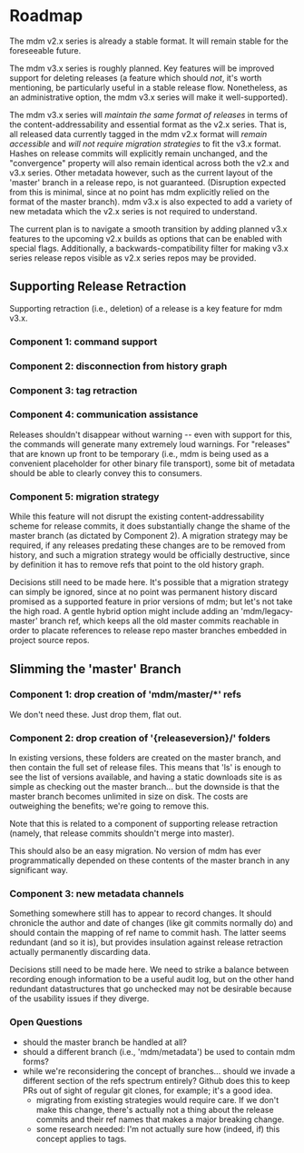 Roadmap
=======

The mdm v2.x series is already a stable format.  It will remain stable for the foreseeable future.

The mdm v3.x series is roughly planned.  Key features will be improved support for deleting releases (a feature which should *not*, it's worth mentioning, be particularly useful in a stable release flow.  Nonetheless, as an administrative option, the mdm v3.x series will make it well-supported).

The mdm v3.x series will *maintain the same format of releases* in terms of the content-addressability and essential format as the v2.x series.  That is, all released data currently tagged in the mdm v2.x format will *remain accessible* and *will not require migration strategies* to fit the v3.x format.  Hashes on release commits will explicitly remain unchanged, and the "convergence" property will also remain identical across both the v2.x and v3.x series.  Other metadata however, such as the current layout of the 'master' branch in a release repo, is not guaranteed.  (Disruption expected from this is minimal, since at no point has mdm explicitly relied on the format of the master branch).  mdm v3.x is also expected to add a variety of new metadata which the v2.x series is not required to understand.

The current plan is to navigate a smooth transition by adding planned v3.x features to the upcoming v2.x builds as options that can be enabled with special flags.  Additionally, a backwards-compatibility filter for making v3.x series release repos visible as v2.x series repos may be provided.



Supporting Release Retraction
-----------------------------

Supporting retraction (i.e., deletion) of a release is a key feature for mdm v3.x.

### Component 1: command support

### Component 2: disconnection from history graph

### Component 3: tag retraction

### Component 4: communication assistance

Releases shouldn't disappear without warning -- even with support for this, the commands will generate many extremely loud warnings.  For "releases" that are known up front to be temporary (i.e., mdm is being used as a convenient placeholder for other binary file transport), some bit of metadata should be able to clearly convey this to consumers.

### Component 5: migration strategy

While this feature will not disrupt the existing content-addressability scheme for release commits, it does substantially change the shame of the master branch (as dictated by Component 2).  A migration strategy may be required, if any releases predating these changes are to be removed from history, and such a migration strategy would be officially destructive, since by definition it has to remove refs that point to the old history graph.

Decisions still need to be made here.  It's possible that a migration strategy can simply be ignored, since at no point was permanent history discard promised as a supported feature in prior versions of mdm; but let's not take the high road.  A gentle hybrid option might include adding an 'mdm/legacy-master' branch ref, which keeps all the old master commits reachable in order to placate references to release repo master branches embedded in project source repos.



Slimming the 'master' Branch
----------------------------

### Component 1: drop creation of 'mdm/master/*' refs

We don't need these.  Just drop them, flat out.

### Component 2: drop creation of '{releaseversion}/' folders

In existing versions, these folders are created on the master branch, and then contain the full set of release files.  This means that 'ls' is enough to see the list of versions available, and having a static downloads site is as simple as checking out the master branch... but the downside is that the master branch becomes unlimited in size on disk.  The costs are outweighing the benefits; we're going to remove this.

Note that this is related to a component of supporting release retraction (namely, that release commits shouldn't merge into master).

This should also be an easy migration.  No version of mdm has ever programmatically depended on these contents of the master branch in any significant way.

### Component 3: new metadata channels

Something somewhere still has to appear to record changes.  It should chronicle the author and date of changes (like git commits normally do) and should contain the mapping of ref name to commit hash.  The latter seems redundant (and so it is), but provides insulation against release retraction actually permanently discarding data.

Decisions still need to be made here.  We need to strike a balance between recording enough information to be a useful audit log, but on the other hand redundant datastructures that go unchecked may not be desirable because of the usability issues if they diverge.

### Open Questions

- should the master branch be handled at all?
- should a different branch (i.e., 'mdm/metadata') be used to contain mdm forms?
- while we're reconsidering the concept of branches... should we invade a different section of the refs spectrum entirely?  Github does this to keep PRs out of sight of regular git clones, for example; it's a good idea.
  - migrating from existing strategies would require care.  If we don't make this change, there's actually not a thing about the release commits and their ref names that makes a major breaking change.
  - some research needed: I'm not actually sure how (indeed, if) this concept applies to tags.


